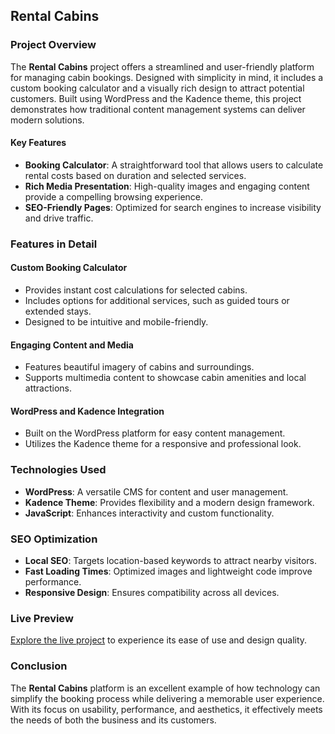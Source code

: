 ## Rental Cabins

### Project Overview

The **Rental Cabins** project offers a streamlined and user-friendly platform for managing cabin bookings. Designed with simplicity in mind, it includes a custom booking calculator and a visually rich design to attract potential customers. Built using WordPress and the Kadence theme, this project demonstrates how traditional content management systems can deliver modern solutions.

#### Key Features

- **Booking Calculator**: A straightforward tool that allows users to calculate rental costs based on duration and selected services.
- **Rich Media Presentation**: High-quality images and engaging content provide a compelling browsing experience.
- **SEO-Friendly Pages**: Optimized for search engines to increase visibility and drive traffic.

### Features in Detail

#### Custom Booking Calculator

- Provides instant cost calculations for selected cabins.
- Includes options for additional services, such as guided tours or extended stays.
- Designed to be intuitive and mobile-friendly.

#### Engaging Content and Media

- Features beautiful imagery of cabins and surroundings.
- Supports multimedia content to showcase cabin amenities and local attractions.

#### WordPress and Kadence Integration

- Built on the WordPress platform for easy content management.
- Utilizes the Kadence theme for a responsive and professional look.

### Technologies Used

- **WordPress**: A versatile CMS for content and user management.
- **Kadence Theme**: Provides flexibility and a modern design framework.
- **JavaScript**: Enhances interactivity and custom functionality.

### SEO Optimization

- **Local SEO**: Targets location-based keywords to attract nearby visitors.
- **Fast Loading Times**: Optimized images and lightweight code improve performance.
- **Responsive Design**: Ensures compatibility across all devices.

### Live Preview

[Explore the live project](#) to experience its ease of use and design quality.

### Conclusion

The **Rental Cabins** platform is an excellent example of how technology can simplify the booking process while delivering a memorable user experience. With its focus on usability, performance, and aesthetics, it effectively meets the needs of both the business and its customers.
